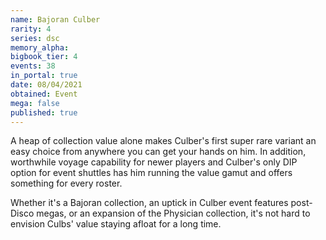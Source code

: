 ```yaml
---
name: Bajoran Culber
rarity: 4
series: dsc
memory_alpha:
bigbook_tier: 4
events: 38
in_portal: true
date: 08/04/2021
obtained: Event
mega: false
published: true
---
```


A heap of collection value alone makes Culber's first super rare variant an easy choice from anywhere you can get your hands on him. In addition, worthwhile voyage capability for newer players and Culber's only DIP option for event shuttles has him running the value gamut and offers something for every roster.

Whether it's a Bajoran collection, an uptick in Culber event features post-Disco megas, or an expansion of the Physician collection, it's not hard to envision Culbs' value staying afloat for a long time.
